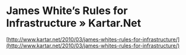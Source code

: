 <!--
id: 465991159
link: http://tumblr.atmos.org/post/465991159/james-whites-rules-for-infrastructure-kartar-net
slug: james-whites-rules-for-infrastructure-kartar-net
date: Mon Mar 22 2010 10:47:14 GMT-0700 (PDT)
publish: 2010-03-022
tags: 
title: James White’s Rules for Infrastructure » Kartar.Net
-->


James White’s Rules for Infrastructure » Kartar.Net
===================================================

[http://www.kartar.net/2010/03/james-whites-rules-for-infrastructure/](http://www.kartar.net/2010/03/james-whites-rules-for-infrastructure/)

